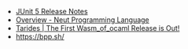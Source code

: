 - [JUnit 5 Release Notes](https://junit.org/junit5/docs/5.12.0/release-notes/)
- [Overview - Neut Programming Language](https://vekatze.github.io/neut/overview.html)
- [Tarides | The First Wasm_of_ocaml Release is Out!](https://tarides.com/blog/2025-02-19-the-first-wasm-of-ocaml-release-is-out/)
- https://bpp.sh/